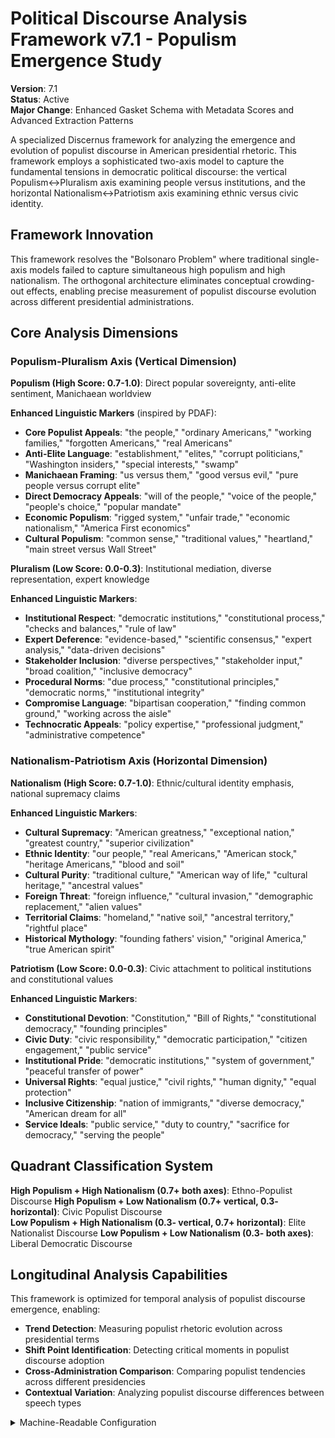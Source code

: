 # Political Discourse Analysis Framework v7.1 - Populism Emergence Study

**Version**: 7.1  
**Status**: Active  
**Major Change**: Enhanced Gasket Schema with Metadata Scores and Advanced Extraction Patterns

A specialized Discernus framework for analyzing the emergence and evolution of populist discourse in American presidential rhetoric. This framework employs a sophisticated two-axis model to capture the fundamental tensions in democratic political discourse: the vertical Populism↔Pluralism axis examining people versus institutions, and the horizontal Nationalism↔Patriotism axis examining ethnic versus civic identity.

## Framework Innovation

This framework resolves the "Bolsonaro Problem" where traditional single-axis models failed to capture simultaneous high populism and high nationalism. The orthogonal architecture eliminates conceptual crowding-out effects, enabling precise measurement of populist discourse evolution across different presidential administrations.

## Core Analysis Dimensions

### **Populism-Pluralism Axis (Vertical Dimension)**

**Populism (High Score: 0.7-1.0)**: Direct popular sovereignty, anti-elite sentiment, Manichaean worldview

**Enhanced Linguistic Markers** (inspired by PDAF):
- **Core Populist Appeals**: "the people," "ordinary Americans," "working families," "forgotten Americans," "real Americans"
- **Anti-Elite Language**: "establishment," "elites," "corrupt politicians," "Washington insiders," "special interests," "swamp"
- **Manichaean Framing**: "us versus them," "good versus evil," "pure people versus corrupt elite"
- **Direct Democracy Appeals**: "will of the people," "voice of the people," "people's choice," "popular mandate"
- **Economic Populism**: "rigged system," "unfair trade," "economic nationalism," "America First economics"
- **Cultural Populism**: "common sense," "traditional values," "heartland," "main street versus Wall Street"

**Pluralism (Low Score: 0.0-0.3)**: Institutional mediation, diverse representation, expert knowledge

**Enhanced Linguistic Markers**:
- **Institutional Respect**: "democratic institutions," "constitutional process," "checks and balances," "rule of law"
- **Expert Deference**: "evidence-based," "scientific consensus," "expert analysis," "data-driven decisions"
- **Stakeholder Inclusion**: "diverse perspectives," "stakeholder input," "broad coalition," "inclusive democracy"
- **Procedural Norms**: "due process," "constitutional principles," "democratic norms," "institutional integrity"
- **Compromise Language**: "bipartisan cooperation," "finding common ground," "working across the aisle"
- **Technocratic Appeals**: "policy expertise," "professional judgment," "administrative competence"

### **Nationalism-Patriotism Axis (Horizontal Dimension)**

**Nationalism (High Score: 0.7-1.0)**: Ethnic/cultural identity emphasis, national supremacy claims

**Enhanced Linguistic Markers**:
- **Cultural Supremacy**: "American greatness," "exceptional nation," "greatest country," "superior civilization"
- **Ethnic Identity**: "our people," "real Americans," "American stock," "heritage Americans," "blood and soil"
- **Cultural Purity**: "traditional culture," "American way of life," "cultural heritage," "ancestral values"
- **Foreign Threat**: "foreign influence," "cultural invasion," "demographic replacement," "alien values"
- **Territorial Claims**: "homeland," "native soil," "ancestral territory," "rightful place"
- **Historical Mythology**: "founding fathers' vision," "original America," "true American spirit"

**Patriotism (Low Score: 0.0-0.3)**: Civic attachment to political institutions and constitutional values

**Enhanced Linguistic Markers**:
- **Constitutional Devotion**: "Constitution," "Bill of Rights," "constitutional democracy," "founding principles"
- **Civic Duty**: "civic responsibility," "democratic participation," "citizen engagement," "public service"
- **Institutional Pride**: "democratic institutions," "system of government," "peaceful transfer of power"
- **Universal Rights**: "equal justice," "civil rights," "human dignity," "equal protection"
- **Inclusive Citizenship**: "nation of immigrants," "diverse democracy," "American dream for all"
- **Service Ideals**: "public service," "duty to country," "sacrifice for democracy," "serving the people"

## Quadrant Classification System

**High Populism + High Nationalism (0.7+ both axes)**: Ethno-Populist Discourse
**High Populism + Low Nationalism (0.7+ vertical, 0.3- horizontal)**: Civic Populist Discourse  
**Low Populism + High Nationalism (0.3- vertical, 0.7+ horizontal)**: Elite Nationalist Discourse
**Low Populism + Low Nationalism (0.3- both axes)**: Liberal Democratic Discourse

## Longitudinal Analysis Capabilities

This framework is optimized for temporal analysis of populist discourse emergence, enabling:
- **Trend Detection**: Measuring populist rhetoric evolution across presidential terms
- **Shift Point Identification**: Detecting critical moments in populist discourse adoption
- **Cross-Administration Comparison**: Comparing populist tendencies across different presidencies
- **Contextual Variation**: Analyzing populist discourse differences between speech types

<details><summary>Machine-Readable Configuration</summary>

```json
{
  "name": "political_discourse_populism_v7_1",
  "version": "v7.1",
  "display_name": "Political Discourse Analysis Framework v7.1 - Populism Emergence Study",
  "analysis_variants": {
    "default": {
      "description": "Complete two-axis populism-pluralism analysis with raw analysis log output.",
      "analysis_prompt": "You are an expert analyst of political discourse with deep knowledge of populist rhetoric, democratic theory, and American political communication across diverse contexts. Your task is to analyze the provided text using the Political Discourse Analysis Framework v7.1, which measures populist discourse emergence through two orthogonal axes with enhanced metadata scoring and longitudinal analysis capabilities.\n\nThe framework evaluates discourse across two key axes:\n\n**Populism-Pluralism Axis (Vertical Dimension)** (0.0-1.0): Measures the tension between populist direct popular sovereignty appeals versus pluralist institutional mediation approaches. Populist markers include 'the people,' 'establishment,' 'elites,' 'us versus them,' 'rigged system,' while pluralist markers include 'democratic institutions,' 'evidence-based,' 'diverse perspectives,' 'bipartisan cooperation.'\n\n**Nationalism-Patriotism Axis (Horizontal Dimension)** (0.0-1.0): Measures the tension between nationalist ethnic/cultural identity emphasis versus patriotic civic attachment to political institutions. Nationalist markers include 'American greatness,' 'real Americans,' 'traditional culture,' 'foreign influence,' while patriotic markers include 'Constitution,' 'civic responsibility,' 'equal justice,' 'nation of immigrants.'\n\nFor each axis, provide:\n- **Score (0.0-1.0)**: Based on strength of evidence in the text\n- **Salience (0.0-1.0)**: How central is this axis to this specific text?\n- **Confidence (0.0-1.0)**: How certain are you in this assessment?\n\nWrite a comprehensive analytical report that covers:\n- Application of the Political Discourse Analysis methodology to this specific text\n- Detailed analysis of each axis with scores, salience, confidence, and evidence\n- Assessment of populist discourse emergence patterns and democratic authority tensions\n- Overall discourse profile across both orthogonal axes with salience weighting\n- Key insights about the speaker's approach to democratic authority and national identity\n\nEmbed your numerical assessments naturally within the analysis. For example: 'This text demonstrates strong populism-pluralism axis activity (populism-pluralism axis score: 0.8, salience: 0.9, confidence: 0.7) with clear establishment versus people framing.' Focus on rigorous intellectual analysis supported by direct textual evidence and clear reasoning for all scores and metadata."
    },
    "longitudinal_analysis": {
      "description": "Specialized temporal analysis for populism evolution with raw analysis log output.",
      "analysis_prompt": "You are conducting longitudinal analysis of populist discourse evolution in American presidential rhetoric with expertise in temporal political communication patterns. Your task is to analyze populist discourse emergence using the Political Discourse Analysis Framework v7.1 with focus on temporal indicators and historical context of populist rhetorical development.\n\nFocus your analysis on temporal indicators of populist emergence, institutional critique patterns, and anti-elite sentiment development across the two orthogonal axes. Pay particular attention to historical context and populist discourse evolution patterns that reveal shifts in democratic authority appeals and national identity framing over time.\n\nFor each axis, provide scores, salience, and confidence with specific attention to temporal evidence and historical positioning. Write a comprehensive longitudinal analysis that covers populism emergence patterns, historical context, and temporal discourse evolution supported by direct textual evidence and clear reasoning for all scores and metadata."
    }
  },
  "dimension_groups": {
    "vertical_axis": ["populism_indicators", "pluralism_indicators"],
    "horizontal_axis": ["nationalism_indicators", "patriotism_indicators"],
    "populist_discourse_markers": ["anti_elite_sentiment", "people_versus_establishment", "manichaean_framing"],
    "democratic_discourse_markers": ["institutional_respect", "pluralist_inclusion", "constitutional_reverence"]
  },
  "calculation_spec": {
    "populism_pluralism_score": "Vertical axis score measuring populist versus pluralist discourse (0.0 = pure pluralism, 1.0 = pure populism)",
    "nationalism_patriotism_score": "Horizontal axis score measuring nationalist versus patriotic discourse (0.0 = pure patriotism, 1.0 = pure nationalism)",
    "populist_intensity_index": "(populism_pluralism_axis_score * 0.7) + (nationalism_patriotism_axis_score * 0.3)",
    "democratic_institutionalism_index": "((1 - populism_pluralism_axis_score) * 0.7) + ((1 - nationalism_patriotism_axis_score) * 0.3)",
    "quadrant_classification": "Determine based on axis thresholds: High Populism + High Nationalism (0.7+ both), Civic Populist (0.7+ vertical, 0.3- horizontal), Elite Nationalist (0.3- vertical, 0.7+ horizontal), Liberal Democratic (0.3- both)"
  },
  "reliability_rubric": {
    "cronbachs_alpha": {
      "excellent": [0.80, 1.0],
      "good": [0.70, 0.79],
      "acceptable": [0.60, 0.69],
      "poor": [0.0, 0.59]
    },
    "notes": "Defines quality thresholds for framework reliability in longitudinal populism studies."
  },
  "gasket_schema": {
    "version": "7.1",
    "extraction_method": "intelligent_extractor",
    "target_keys": [
      "populism_pluralism_axis_score",
      "nationalism_patriotism_axis_score",
      "populism_pluralism_axis_salience",
      "nationalism_patriotism_axis_salience",
      "populism_pluralism_axis_confidence",
      "nationalism_patriotism_axis_confidence"
    ],
    "extraction_patterns": {
      "populism_pluralism_axis_score": ["populism.{0,20}pluralism.{0,20}axis.{0,20}score", "populism.{0,20}axis.{0,20}rating", "vertical\\s*axis\\s*:\\s*[0-9]"],
      "nationalism_patriotism_axis_score": ["nationalism.{0,20}patriotism.{0,20}axis.{0,20}score", "nationalism.{0,20}axis.{0,20}rating", "horizontal\\s*axis\\s*:\\s*[0-9]"],
      "populism_pluralism_axis_salience": ["populism.{0,20}pluralism.{0,20}axis.{0,20}salience", "populism.{0,20}axis.{0,20}importance", "vertical.{0,20}axis.{0,20}centrality"],
      "nationalism_patriotism_axis_salience": ["nationalism.{0,20}patriotism.{0,20}axis.{0,20}salience", "nationalism.{0,20}axis.{0,20}importance", "horizontal.{0,20}axis.{0,20}centrality"],
      "populism_pluralism_axis_confidence": ["populism.{0,20}pluralism.{0,20}axis.{0,20}confidence", "populism.{0,20}axis.{0,20}certainty", "vertical.{0,20}axis.{0,20}sure"],
      "nationalism_patriotism_axis_confidence": ["nationalism.{0,20}patriotism.{0,20}axis.{0,20}confidence", "nationalism.{0,20}axis.{0,20}certainty", "horizontal.{0,20}axis.{0,20}sure"]
    },
    "validation_rules": {
      "required_fields": [
        "populism_pluralism_axis_score", "nationalism_patriotism_axis_score"
      ],
      "score_ranges": {"min": 0.0, "max": 1.0},
      "metadata_ranges": {
        "salience": {"min": 0.0, "max": 1.0},
        "confidence": {"min": 0.0, "max": 1.0}
      },
      "fallback_strategy": "use_default_values"
    }
  }
}
```

</details>